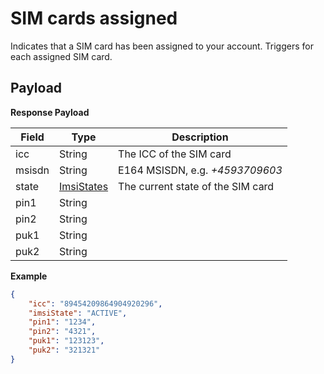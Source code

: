 # SIM cards assigned

Indicates that a SIM card has been assigned to your account. Triggers for each assigned SIM card.

## Payload

**Response Payload**

Field        | Type          | Description
------------ | ------------- | ------------
icc | String | The ICC of the SIM card
msisdn | String | E164 MSISDN, e.g. *+4593709603*
state | [ImsiStates](/general-information/data-types/#imsistates) | The current state of the SIM card
pin1 | String |
pin2 | String |
puk1 | String |
puk2 | String |

**Example**

```json
{
    "icc": "89454209864904920296",
    "imsiState": "ACTIVE",
    "pin1": "1234",
    "pin2": "4321",
    "puk1": "123123",
    "puk2": "321321"
}
```